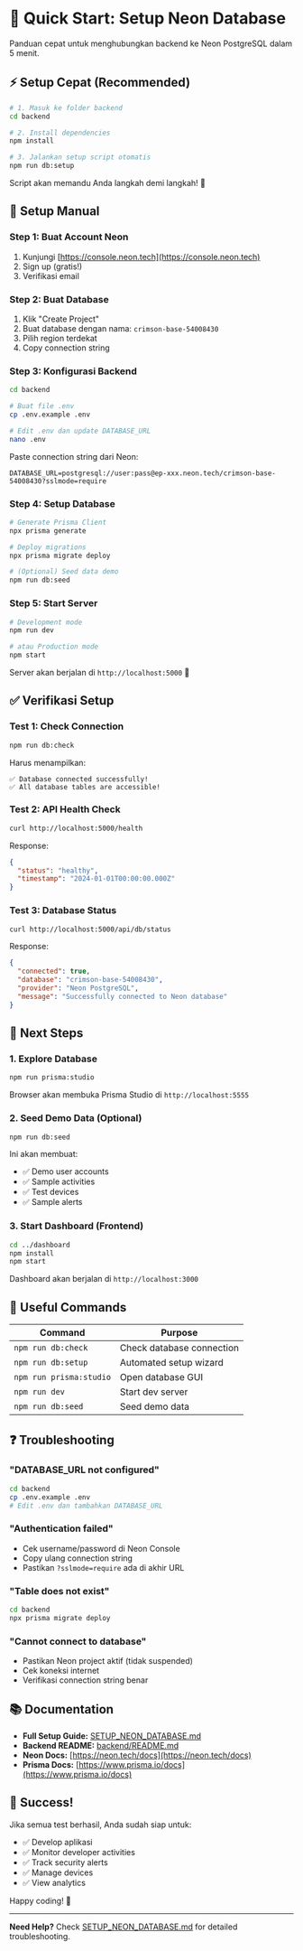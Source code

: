 # 🚀 Quick Start: Setup Neon Database

Panduan cepat untuk menghubungkan backend ke Neon PostgreSQL dalam 5 menit.

## ⚡ Setup Cepat (Recommended)

```bash
# 1. Masuk ke folder backend
cd backend

# 2. Install dependencies
npm install

# 3. Jalankan setup script otomatis
npm run db:setup
```

Script akan memandu Anda langkah demi langkah! 🎯

## 📝 Setup Manual

### Step 1: Buat Account Neon

1. Kunjungi [https://console.neon.tech](https://console.neon.tech)
2. Sign up (gratis!)
3. Verifikasi email

### Step 2: Buat Database

1. Klik "Create Project"
2. Buat database dengan nama: `crimson-base-54008430`
3. Pilih region terdekat
4. Copy connection string

### Step 3: Konfigurasi Backend

```bash
cd backend

# Buat file .env
cp .env.example .env

# Edit .env dan update DATABASE_URL
nano .env
```

Paste connection string dari Neon:
```env
DATABASE_URL=postgresql://user:pass@ep-xxx.neon.tech/crimson-base-54008430?sslmode=require
```

### Step 4: Setup Database

```bash
# Generate Prisma Client
npx prisma generate

# Deploy migrations
npx prisma migrate deploy

# (Optional) Seed data demo
npm run db:seed
```

### Step 5: Start Server

```bash
# Development mode
npm run dev

# atau Production mode
npm start
```

Server akan berjalan di `http://localhost:5000` 🎉

## ✅ Verifikasi Setup

### Test 1: Check Connection

```bash
npm run db:check
```

Harus menampilkan:
```
✅ Database connected successfully!
✅ All database tables are accessible!
```

### Test 2: API Health Check

```bash
curl http://localhost:5000/health
```

Response:
```json
{
  "status": "healthy",
  "timestamp": "2024-01-01T00:00:00.000Z"
}
```

### Test 3: Database Status

```bash
curl http://localhost:5000/api/db/status
```

Response:
```json
{
  "connected": true,
  "database": "crimson-base-54008430",
  "provider": "Neon PostgreSQL",
  "message": "Successfully connected to Neon database"
}
```

## 🎯 Next Steps

### 1. Explore Database

```bash
npm run prisma:studio
```

Browser akan membuka Prisma Studio di `http://localhost:5555`

### 2. Seed Demo Data (Optional)

```bash
npm run db:seed
```

Ini akan membuat:
- ✅ Demo user accounts
- ✅ Sample activities
- ✅ Test devices
- ✅ Sample alerts

### 3. Start Dashboard (Frontend)

```bash
cd ../dashboard
npm install
npm start
```

Dashboard akan berjalan di `http://localhost:3000`

## 🔧 Useful Commands

| Command | Purpose |
|---------|---------|
| `npm run db:check` | Check database connection |
| `npm run db:setup` | Automated setup wizard |
| `npm run prisma:studio` | Open database GUI |
| `npm run dev` | Start dev server |
| `npm run db:seed` | Seed demo data |

## ❓ Troubleshooting

### "DATABASE_URL not configured"

```bash
cd backend
cp .env.example .env
# Edit .env dan tambahkan DATABASE_URL
```

### "Authentication failed"

- Cek username/password di Neon Console
- Copy ulang connection string
- Pastikan `?sslmode=require` ada di akhir URL

### "Table does not exist"

```bash
cd backend
npx prisma migrate deploy
```

### "Cannot connect to database"

- Pastikan Neon project aktif (tidak suspended)
- Cek koneksi internet
- Verifikasi connection string benar

## 📚 Documentation

- **Full Setup Guide:** [SETUP_NEON_DATABASE.md](./SETUP_NEON_DATABASE.md)
- **Backend README:** [backend/README.md](./backend/README.md)
- **Neon Docs:** [https://neon.tech/docs](https://neon.tech/docs)
- **Prisma Docs:** [https://www.prisma.io/docs](https://www.prisma.io/docs)

## 🎊 Success!

Jika semua test berhasil, Anda sudah siap untuk:
- ✅ Develop aplikasi
- ✅ Monitor developer activities
- ✅ Track security alerts
- ✅ Manage devices
- ✅ View analytics

Happy coding! 🚀

---

**Need Help?** Check [SETUP_NEON_DATABASE.md](./SETUP_NEON_DATABASE.md) for detailed troubleshooting.
